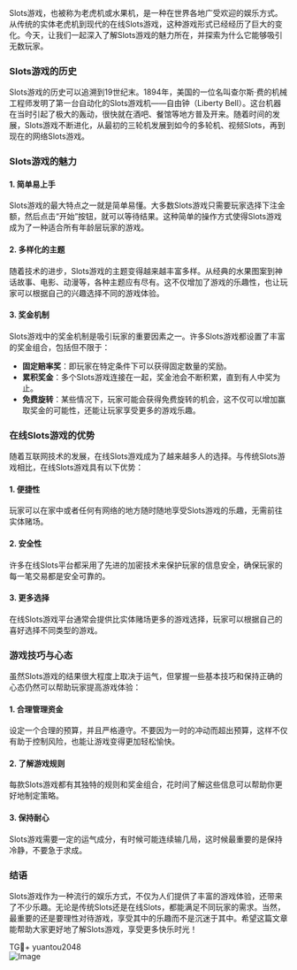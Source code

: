  Slots游戏，也被称为老虎机或水果机，是一种在世界各地广受欢迎的娱乐方式。从传统的实体老虎机到现代的在线Slots游戏，这种游戏形式已经经历了巨大的变化。今天，让我们一起深入了解Slots游戏的魅力所在，并探索为什么它能够吸引无数玩家。

### Slots游戏的历史

Slots游戏的历史可以追溯到19世纪末。1894年，美国的一位名叫查尔斯·费的机械工程师发明了第一台自动化的Slots游戏机——自由钟（Liberty Bell）。这台机器在当时引起了极大的轰动，很快就在酒吧、餐馆等地方普及开来。随着时间的发展，Slots游戏不断进化，从最初的三轮机发展到如今的多轮机、视频Slots，再到现在的网络Slots游戏。

### Slots游戏的魅力

#### 1. 简单易上手

Slots游戏的最大特点之一就是简单易懂。大多数Slots游戏只需要玩家选择下注金额，然后点击“开始”按钮，就可以等待结果。这种简单的操作方式使得Slots游戏成为了一种适合所有年龄层玩家的游戏。

#### 2. 多样化的主题

随着技术的进步，Slots游戏的主题变得越来越丰富多样。从经典的水果图案到神话故事、电影、动漫等，各种主题应有尽有。这不仅增加了游戏的乐趣性，也让玩家可以根据自己的兴趣选择不同的游戏体验。

#### 3. 奖金机制

Slots游戏中的奖金机制是吸引玩家的重要因素之一。许多Slots游戏都设置了丰富的奖金组合，包括但不限于：

- **固定赔率奖**：即玩家在特定条件下可以获得固定数量的奖励。
- **累积奖金**：多个Slots游戏连接在一起，奖金池会不断积累，直到有人中奖为止。
- **免费旋转**：某些情况下，玩家可能会获得免费旋转的机会，这不仅可以增加赢取奖金的可能性，还能让玩家享受更多的游戏乐趣。

### 在线Slots游戏的优势

随着互联网技术的发展，在线Slots游戏成为了越来越多人的选择。与传统Slots游戏相比，在线Slots游戏具有以下优势：

#### 1. 便捷性

玩家可以在家中或者任何有网络的地方随时随地享受Slots游戏的乐趣，无需前往实体赌场。

#### 2. 安全性

许多在线Slots平台都采用了先进的加密技术来保护玩家的信息安全，确保玩家的每一笔交易都是安全可靠的。

#### 3. 更多选择

在线Slots游戏平台通常会提供比实体赌场更多的游戏选择，玩家可以根据自己的喜好选择不同类型的游戏。

### 游戏技巧与心态

虽然Slots游戏的结果很大程度上取决于运气，但掌握一些基本技巧和保持正确的心态仍然可以帮助玩家提高游戏体验：

#### 1. 合理管理资金

设定一个合理的预算，并且严格遵守。不要因为一时的冲动而超出预算，这样不仅有助于控制风险，也能让游戏变得更加轻松愉快。

#### 2. 了解游戏规则

每款Slots游戏都有其独特的规则和奖金组合，花时间了解这些信息可以帮助你更好地制定策略。

#### 3. 保持耐心

Slots游戏需要一定的运气成分，有时候可能连续输几局，这时候最重要的是保持冷静，不要急于求成。

### 结语

Slots游戏作为一种流行的娱乐方式，不仅为人们提供了丰富的游戏体验，还带来了不少乐趣。无论是传统Slots还是在线Slots，都能满足不同玩家的需求。当然，最重要的还是要理性对待游戏，享受其中的乐趣而不是沉迷于其中。希望这篇文章能帮助大家更好地了解Slots游戏，享受更多快乐时光！

TG💪+ yuantou2048  
![Image](https://github.com/user-attachments/assets/cf57a8bb-a08e-43c1-ad82-039f33c64200)